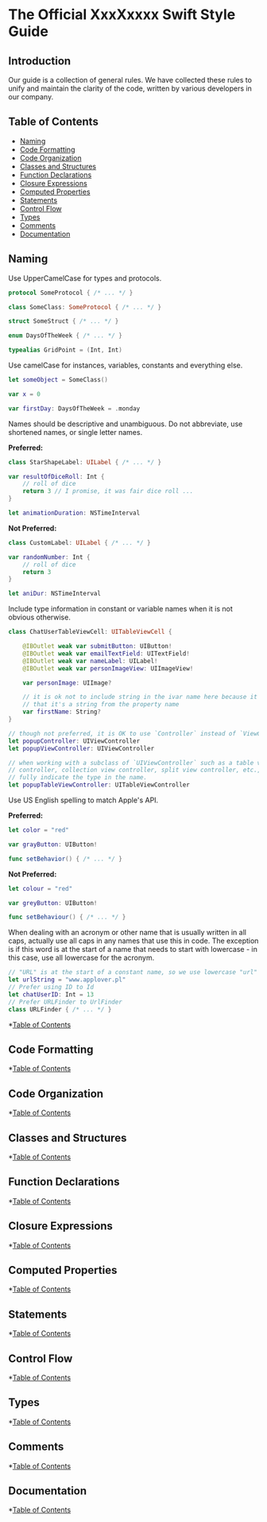 # The Official  XxxXxxxx  Swift Style Guide

## Introduction

Our guide is a collection of general rules. We have collected these rules to unify and maintain the clarity of the code, written by various developers in our company.

## Table of Contents

* [Naming](#naming)
* [Code Formatting](#code-formatting)
* [Code Organization](#code-organization)
* [Classes and Structures](#classes-and-structures)
* [Function Declarations](#function-declarations)
* [Closure Expressions](#closure-expressions)
* [Computed Properties](#computed-properties)
* [Statements](#statements)
* [Control Flow](#control-flow)
* [Types](#types)
* [Comments](#comments)
* [Documentation](#documentation)

## Naming

Use UpperCamelCase for types and protocols.
```swift
protocol SomeProtocol { /* ... */ }

class SomeClass: SomeProtocol { /* ... */ }

struct SomeStruct { /* ... */ }

enum DaysOfTheWeek { /* ... */ }

typealias GridPoint = (Int, Int)
```

Use camelCase for instances, variables, constants and everything else.
```swift
let someObject = SomeClass()

var x = 0

var firstDay: DaysOfTheWeek = .monday
```

Names should be descriptive and unambiguous.
Do not abbreviate, use shortened names, or single letter names.


**Preferred:**
```swift
class StarShapeLabel: UILabel { /* ... */ }

var resultOfDiceRoll: Int {
    // roll of dice
    return 3 // I promise, it was fair dice roll ...
}

let animationDuration: NSTimeInterval
```

**Not Preferred:**
```swift
class CustomLabel: UILabel { /* ... */ }

var randomNumber: Int {
    // roll of dice
    return 3
}

let aniDur: NSTimeInterval
```

Include type information in constant or variable names when it is not obvious otherwise.
```swift
class ChatUserTableViewCell: UITableViewCell {

    @IBOutlet weak var submitButton: UIButton!
    @IBOutlet weak var emailTextField: UITextField!
    @IBOutlet weak var nameLabel: UILabel!
    @IBOutlet weak var personImageView: UIImageView!

    var personImage: UIImage?

    // it is ok not to include string in the ivar name here because it's obvious
    // that it's a string from the property name
    var firstName: String?
}

// though not preferred, it is OK to use `Controller` instead of `ViewController`
let popupController: UIViewController
let popupViewController: UIViewController

// when working with a subclass of `UIViewController` such as a table view
// controller, collection view controller, split view controller, etc.,
// fully indicate the type in the name.
let popupTableViewController: UITableViewController
```

Use US English spelling to match Apple's API.

**Preferred:**
```swift
let color = "red"

var grayButton: UIButton!

func setBehavior() { /* ... */ }
```

**Not Preferred:**
```swift
let colour = "red"

var greyButton: UIButton!

func setBehaviour() { /* ... */ }
```

When dealing with an acronym or other name that is usually written in all caps, actually use all caps in any names that use this in code. The exception is if this word is at the start of a name that needs to start with lowercase - in this case, use all lowercase for the acronym.
```swift
// "URL" is at the start of a constant name, so we use lowercase "url"
let urlString = "www.applover.pl"
// Prefer using ID to Id
let chatUserID: Int = 13
// Prefer URLFinder to UrlFinder
class URLFinder { /* ... */ }
```

*[Table of Contents](#table-of-contents)

## Code Formatting

*[Table of Contents](#table-of-contents)

## Code Organization

*[Table of Contents](#table-of-contents)

## Classes and Structures

*[Table of Contents](#table-of-contents)

## Function Declarations

*[Table of Contents](#table-of-contents)

## Closure Expressions

*[Table of Contents](#table-of-contents)

## Computed Properties

*[Table of Contents](#table-of-contents)

## Statements

*[Table of Contents](#table-of-contents)

## Control Flow

*[Table of Contents](#table-of-contents)

## Types

*[Table of Contents](#table-of-contents)

## Comments

*[Table of Contents](#table-of-contents)

## Documentation

*[Table of Contents](#table-of-contents)

